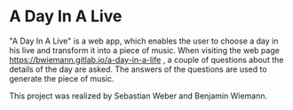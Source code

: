 # A Day In A Live

"A Day In A Live" is a web app, which enables the user to choose a day in his live and transform it into a piece of music. When visiting the web page https://bwiemann.gitlab.io/a-day-in-a-life , a couple of questions about the details of the day are asked. The answers of the questions are used to generate the piece of music. 

This project was realized by Sebastian Weber and Benjamin Wiemann. 